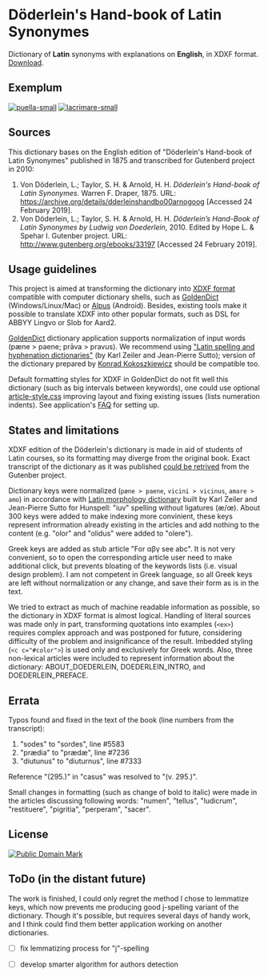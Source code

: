 # Döderlein's Hand-book of Latin Synonymes

Dictionary of **Latin** synonyms with explanations on **English**, in XDXF format. [Download](https://github.com/nikita-moor/latin-dictionary/releases/tag/doederlein1874-6).

## Exemplum

[![puella-small](https://user-images.githubusercontent.com/13879891/54175983-eb50b500-449d-11e9-8c00-a9869ef148aa.png)](https://user-images.githubusercontent.com/13879891/54175982-eb50b500-449d-11e9-9620-ad1bbec759e0.png) [![lacrimare-small](https://user-images.githubusercontent.com/13879891/54175880-944ae000-449d-11e9-888a-281afb307037.png)](https://user-images.githubusercontent.com/13879891/54175878-944ae000-449d-11e9-92c5-a27193247c62.png)


## Sources

This dictionary bases on the English edition of "Döderlein's Hand-book of Latin Synonymes" published in 1875 and transcribed for Gutenberd project in 2010:
    
1. Von Döderlein, L.; Taylor, S. H. & Arnold, H. H. _Döderlein's Hand-book of Latin Synonymes._ Warren F. Draper, 1875. URL: <https://archive.org/details/dderleinshandbo00arnogoog> \[Accessed 24 February 2019\].
1. Von Döderlein, L.; Taylor, S. H. & Arnold, H. H. _Döderlein’s Hand-Book of Latin Synonymes by Ludwig von Doederlein_, 2010. Edited by Hope L. & Spehar I. Gutenber project. URL: <http://www.gutenberg.org/ebooks/33197> \[Accessed 24 February 2019\].


## Usage guidelines

This project is aimed at transforming the dictionary into [XDXF format][1] compatible with computer dictionary shells, such as [GoldenDict][2] (Windows/Linux/Mac) or [Alpus][3] (Android). Besides, existing tools make it possible to translate XDXF into other popular formats, such as DSL for ABBYY Lingvo or Slob for Aard2.

[GoldenDict][2] dictionary application supports normalization of input words (pæne > paene; prāva > pravus). We recommend using ["Latin spelling and hyphenation dictionaries"][6] (by Karl Zeiler and Jean-Pierre Sutto); version of the dictionary prepared by [Konrad Kokoszkiewicz][9] should be compatible too.

Default formatting styles for XDXF in GoldenDict do not fit well this dictionary (such as big intervals between keywords), one could use optional [article-style.css][4] improving layout and fixing existing issues (lists numeration indents). See application's [FAQ][7] for setting up.


## States and limitations

XDXF edition of the Döderlein's dictionary is made in aid of students of Latin courses, so its formatting may diverge from the original book. Exact transcript of the dictionary as it was published [could be retrived][8] from the Gutenber project.

Dictionary keys were normalized (`pæne > paene`, `vicini > vicinus`, `amare > amo`) in accordance with [Latin morphology dictionary][6] built by Karl Zeiler and Jean-Pierre Sutto for Hunspell: "iuv" spelling without ligatures (æ/œ). About 300 keys were added to make indexing more convinient, these keys represent infrormation already existing in the articles and add nothing to the content (e.g. "olor" and "olidus" were added to "olere").

Greek keys are added as stub article "For αβγ see abc". It is not very convenient, so to open the corresponding article user need to make additional click, but prevents bloating of the keywords lists (i.e. visual design problem). I am not competent in Greek language, so all Greek keys are left without normalization or any change, and save their form as is in the text.

We tried to extract as much of machine readable information as possible, so the dictionary in XDXF format is almost logical. Handling of literal sources was made only in part, transforming quotations into examples (`<ex>`) requires complex approach and was postponed for future, considering difficulty of the problem and insignificance of the result. Imbedded styling (`<c c="#color">`) is used only and exclusively for Greek words. Also, three non-lexical articles were included to represent information about the dictionary: ABOUT_DOEDERLEIN, DOEDERLEIN_INTRO, and DOEDERLEIN_PREFACE.


## Errata

Typos found and fixed in the text of the book (line numbers from the transcript):

1. "sodes" to "sordes", line #5583
1. "prædia" to "prædæ", line #7236
1. "diutunus" to "diuturnus", line #7333

Reference "(295.)" in "casus" was resolved to "(v. 295.)".

Small changes in formatting (such as change of bold to italic) were made in the articles discussing following words: "numen", "tellus", "ludicrum", "restituere", "pigritia", "perperam", "sacer".


## License

<a rel="license" href="http://creativecommons.org/publicdomain/mark/1.0/">
<img src="https://licensebuttons.net/p/mark/1.0/88x31.png"
     style="border-style: none;" alt="Public Domain Mark" />
</a>


## ToDo (in the distant future)

The work is finished, I could only regret the method I chose to lemmatize keys, which now prevents me producing good j-spelling variant of the dictionary. Though it's possible, but requires several days of handy work, and I think could find them better application working on another dictionaries.

* [ ] fix lemmatizing process for "j"-spelling
* [ ] develop smarter algorithm for authors detection


[1]: https://en.wikipedia.org/wiki/XDXF
[2]: https://en.wikipedia.org/wiki/GoldenDict
[3]: https://play.google.com/store/apps/details?id=com.ngcomputing.fora.android
[4]: https://github.com/nikita-moor/latin-dictionary/blob/master/utils/article-style.css
[6]: https://extensions.libreoffice.org/extensions/latin-spelling-and-hyphenation-dictionaries
[7]: http://goldendict.org/wiki/index.php/FAQ#How_do_I_change_the_font_used_for_the_articles.3F_Or_alter_its_appearance_in_any_other_way.3F
[8]: http://www.gutenberg.org/ebooks/33197
[9]: http://www.obta.uw.edu.pl/~draco/

